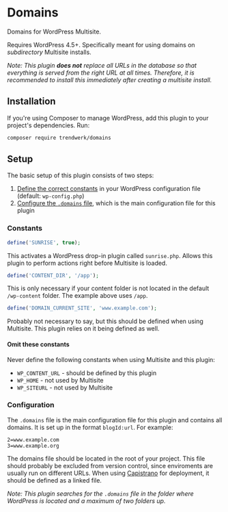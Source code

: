 # Domains
Domains for WordPress Multisite. 

Requires WordPress 4.5+. Specifically meant for using domains on *subdirectory* Multisite installs.

_Note: This plugin **does not** replace all URLs in the database so that everything is served from the right URL at all times. Therefore, it is recommended to install this immediately after creating a multisite install._

## Installation
If you're using Composer to manage WordPress, add this plugin to your project's dependencies. Run:
```sh
composer require trendwerk/domains
```

## Setup
The basic setup of this plugin consists of two steps:

1. [Define the correct constants](#constants) in your WordPress configuration file (default: `wp-config.php`)
2. [Configure the `.domains` file](#configuration), which is the main configuration file for this plugin

### Constants

```php
define('SUNRISE', true);
```

This activates a WordPress drop-in plugin called `sunrise.php`. Allows this plugin to perform actions right before Multisite is loaded.

```php
define('CONTENT_DIR', '/app');
```

This is only necessary if your content folder is not located in the default `/wp-content` folder. The example above uses `/app`.

```php
define('DOMAIN_CURRENT_SITE', 'www.example.com');
```

Probably not necessary to say, but this should be defined when using Multisite. This plugin relies on it being defined as well.

#### Omit these constants

Never define the following constants when using Multisite and this plugin:

- `WP_CONTENT_URL` - should be defined by this plugin
- `WP_HOME` - not used by Multisite
- `WP_SITEURL` - not used by Multisite

### Configuration

The `.domains` file is the main configuration file for this plugin and contains all domains. It is set up in the format `blogId:url`. For example:

```
2=www.example.com
3=www.example.org
```

The domains file should be located in the root of your project. This file should probably be excluded from version control, since enviroments are usually run on different URLs. When using [Capistrano](http://capistranorb.com/) for deployment, it should be defined as a linked file.

_Note: This plugin searches for the `.domains` file in the folder where WordPress is located and a maximum of two folders up._
